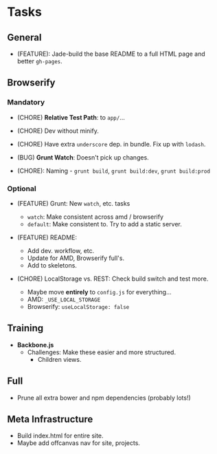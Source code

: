 Tasks
=====

## General

* (FEATURE): Jade-build the base README to a full HTML page and better
  `gh-pages`.

## Browserify

### Mandatory

* (CHORE) **Relative Test Path**: to `app/`...

* (CHORE) Dev without minify.

* (CHORE) Have extra `underscore` dep. in bundle. Fix up with `lodash`.

* (BUG) **Grunt Watch**: Doesn't pick up changes.

* (CHORE): Naming - `grunt build`, `grunt build:dev`, `grunt build:prod`

### Optional

* (FEATURE) Grunt: New `watch`, etc. tasks
    * `watch`: Make consistent across amd / browserify
    * `default`: Make consistent to. Try to add a static server.

* (FEATURE) README:
    * Add dev. workflow, etc.
    * Update for AMD, Browserify full's.
    * Add to skeletons.

* (CHORE) LocalStorage vs. REST: Check build switch and test more.
    * Maybe move **entirely** to `config.js` for everything...
    * AMD: `_USE_LOCAL_STORAGE`
    * Browserify: `useLocalStorage: false`

## Training

* **Backbone.js**
    * Challenges: Make these easier and more structured.
        * Children views.

## Full

* Prune all extra bower and npm dependencies (probably lots!)

## Meta Infrastructure

* Build index.html for entire site.
* Maybe add offcanvas nav for site, projects.

